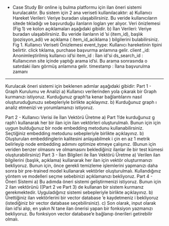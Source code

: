 
- Case Study
Bir online iş bulma platformu için ilan öneri sistemi kurulacaktır. Bu sistem için 2 ana
veriseti kullanılacaktır:
a) Kullanıcı Hareket Verileri: Veriye buradan ulaşabilirsiniz. Bu veride kullanıcıların
sitede tıkladığı ve başvurduğu ilanların logları yer alıyor. Veri önizlemesi (Fig 1) ve
kolon açıklamaları aşağıdaki gibidir.
b) İlan Verileri: Veriye buradan ulaşabilirsiniz. Bu veride ilanların id ’si (item_id),
başlık (pozisyon_adi) ve açıklama ( item_id_aciklama ) bilgilerini bulabilirsiniz.
Fig 1. Kullanıcı Veriseti Önizlemesi
event_type: Kullanıcı hareketinin tipini belirtir. click tıklama, purchase başvurma anlamına gelir.
client _id: Anonimleştirilmiş kullanıcı id’si
item_id : İlan id'si
ds_search_id : Kullanıcının site içinde yaptığı arama id’si. Bu arama sonrasında o satırdaki ilanı
görmüş anlamına gelir.
timestamp : İlana başvurulma zamanı
----------- ------------ ------------ ------------ ------------ ------------ ------------ ------------ -----------
Kurulacak öneri sistemi için beklenen adımlar aşağıdaki gibidir:
Part 1 - Graph Kurulumu ve Analizi
a) Kullanıcı verilerinden yola çıkarak bir Graph kurmanızı istiyoruz. Kurduğunuz graph’ta
kenar bağlantılarını nasıl oluşturuduğunuzu sebepleriyle birlikte açıklayınız.
b) Kurduğunuz graph ı analiz etmenizi ve yorumlamanızı istiyoruz.

Part 2 - Kullanıcı Verisi ile İlan Vektörü Üretme
a) Part 1’de kurduğunuz g raph’ı kullanarak her bir ilan için ilan vektörleri oluşturulmalı.
Bunun için için uygun bulduğunuz bir node embedding metodunu kullanabilirsiniz.
Seçtiğiniz embedding metodunu sebepleriyle birlikte açıklayınız.
b) Oluşturulan embeddinglerin kalitesini anlayabilmek i çin en az 1 metrik belirleyip
node embedding adımını optimize etmeye çalışınız. (Bunun için veriden benzer
olmasını ve olmamasını beklediğiniz ilanlar ile bir test kümesi oluşturabilirsiniz)
Part 3 - İlan Bilgileri ile İlan Vektörü Üretme
a) Verilen ilan bilgilerini (başlık, açıklama) kullanarak her ilan için vektör oluşturmanızı
bekliyoruz. Bunun için, önce gerekli temizleme işlemlerini yapmanızı daha sonra bir
pre-trained model kullanarak vektörler oluşturulmalı. Kullandığınız yöntem ve
modelleri seçme sebebinizi açıklamanızı bekliyoruz.
Part 4 - Öneri Sistemi
a) Bu adımda öneri sistemi geliştirmenizi istiyoruz. Bunun için 2 ilan vektörünü ((Part 2
ve Part 3) de kullanan bir sistem kurmanız gerekmektedir. Uyguladığınız sistemi
sebepleriyle birlikte açıklayınız.
b) Ürettiğiniz ilan vektörlerini bir vector database ’e kaydetmeniz i bekliyoruz
(istediğiniz bir vector database seçebilirsiniz).
c) Son olarak, input olarak ilan id’si alıp, en yakın N tane ilan önerisi yapan bir
fonksiyon yazmanızı bekliyoruz. Bu fonksiyon vector database’e bağlanıp önerileri
getirebilir olmalı.